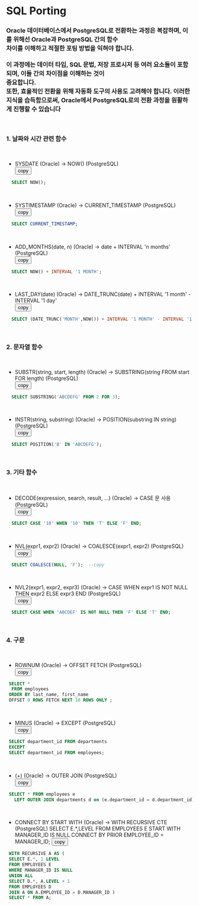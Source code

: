 # SQL Porting

### Oracle 데이터베이스에서 PostgreSQL로 전환하는 과정은 복잡하며, 이를 위해선 Oracle과 PostgreSQL 간의 함수 <br>차이를 이해하고 적절한 포팅 방법을 익혀야 합니다. <br><br>이 과정에는 데이터 타입, SQL 문법, 저장 프로시저 등 여러 요소들이 포함되며, 이들 간의 차이점을 이해하는 것이<br> 중요합니다. <br>또한, 효율적인 전환을 위해 자동화 도구의 사용도 고려해야 합니다. 이러한 지식을 습득함으로써, Oracle에서 PostgreSQL로의 전환 과정을 원활하게 진행할 수 있습니다   
&nbsp;&nbsp;&nbsp;&nbsp;&nbsp;
 
### 1. 날짜와 시간 관련 함수

&nbsp;
* SYSDATE (Oracle) -> NOW() (PostgreSQL)   
<button onclick="copyCode(0)">copy</button>
```sql
  SELECT NOW();
```

&nbsp;
* SYSTIMESTAMP (Oracle) -> CURRENT_TIMESTAMP (PostgreSQL)  
<button onclick="copyCode(1)">copy</button>
```sql 
  SELECT CURRENT_TIMESTAMP;
```

&nbsp;
* ADD_MONTHS(date, n) (Oracle) -> date + INTERVAL 'n months' (PostgreSQL)  
<button onclick="copyCode(2)">copy</button>
```sql 
  SELECT NOW() + INTERVAL '1 MONTH';
```

&nbsp;
* LAST_DAY(date) (Oracle) -> DATE_TRUNC(date) + INTERVAL '1 month' - INTERVAL '1 day'   
<button onclick="copyCode(3)">copy</button>
```sql 
  SELECT (DATE_TRUNC('MONTH',NOW()) + INTERVAL '1 MONTH' - INTERVAL '1 DAY')::DATE;
```

&nbsp;&nbsp;&nbsp;
### 2. 문자열 함수

&nbsp;
* SUBSTR(string, start, length) (Oracle) -> SUBSTRING(string FROM start FOR length) (PostgreSQL)   
<button onclick="copyCode(4)">copy</button>
```sql 
  SELECT SUBSTRING('ABCDEFG' FROM 2 FOR 3);
```

&nbsp;
* INSTR(string, substring) (Oracle) -> POSITION(substring IN string) (PostgreSQL)  
<button onclick="copyCode(5)">copy</button>
```sql 
  SELECT POSITION('B' IN 'ABCDEFG');
```

&nbsp;&nbsp;&nbsp;
### 3. 기타 함수

&nbsp;
* DECODE(expression, search, result, ...) (Oracle) -> CASE 문 사용 (PostgreSQL)   
<button onclick="copyCode(6)">copy</button>
```sql 
  SELECT CASE '10' WHEN '10' THEN 'T' ELSE 'F' END;
```

&nbsp;
* NVL(expr1, expr2) (Oracle) -> COALESCE(expr1, expr2) (PostgreSQL)   
<button onclick="copyCode(7)">copy</button>
```sql 
  SELECT COALESCE(NULL, 'F');  --copy 
```

&nbsp;
* NVL2(expr1, expr2, expr3) (Oracle) -> CASE WHEN expr1 IS NOT NULL THEN expr2 ELSE expr3 END (PostgreSQL)  
<button onclick="copyCode(8)">copy</button>
```sql 
  SELECT CASE WHEN 'ABCDEF' IS NOT NULL THEN 'F' ELSE 'T' END;
```

&nbsp;&nbsp;&nbsp;
### 4. 구문

&nbsp;
* ROWNUM (Oracle) -> OFFSET FETCH (PostgreSQL)  
<button onclick="copyCode(9)">copy</button>
```sql 
 SELECT *                                                 
  FROM employees
 ORDER BY last_name, first_name 
 OFFSET 0 ROWS FETCH NEXT 10 ROWS ONLY ;
```

&nbsp;
* MINUS (Oracle) -> EXCEPT (PostgreSQL)   
<button onclick="copyCode(10)">copy</button>
```sql 
 SELECT department_id FROM departments
 EXCEPT
 SELECT department_id FROM employees;
```

&nbsp;
* (+) (Oracle) -> OUTER JOIN (PostgreSQL)  
<button onclick="copyCode(11)">copy</button>
```sql 
 SELECT * FROM employees e
   LEFT OUTER JOIN departments d on (e.department_id = d.department_id);
```

&nbsp;
* CONNECT BY START WITH (Oracle) -> WITH RECURSIVE CTE (PostgreSQL)
  SELECT E.*,LEVEL
  FROM EMPLOYEES E
  START WITH MANAGER_ID IS NULL
  CONNECT BY PRIOR EMPLOYEE_ID = MANAGER_ID;
<button onclick="copyCode(12)">copy</button>
```sql 
 WITH RECURSIVE A AS (
 SELECT E.*, 1 LEVEL
 FROM EMPLOYEES E
 WHERE MANAGER_ID IS NULL
 UNION ALL
 SELECT D.*, A.LEVEL + 1
 FROM EMPLOYEES D
 JOIN A ON A.EMPLOYEE_ID = D.MANAGER_ID )
 SELECT * FROM A;
```
